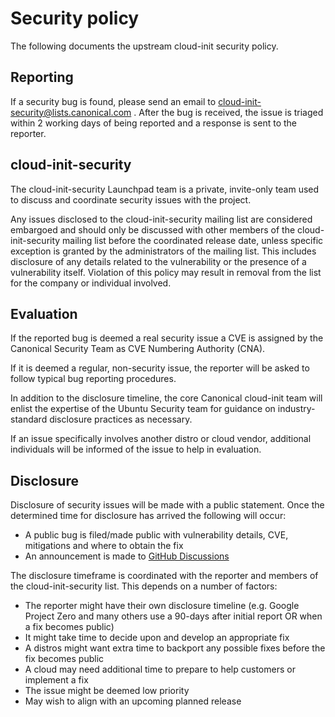# Security policy

The following documents the upstream cloud-init security policy.

## Reporting

If a security bug is found, please send an email to
<cloud-init-security@lists.canonical.com> . After the bug is received,
the issue is triaged within 2 working days of being reported and a response
is sent to the reporter.

## cloud-init-security

The cloud-init-security Launchpad team is a private, invite-only team used to
discuss and coordinate security issues with the project.

Any issues disclosed to the cloud-init-security mailing list are considered
embargoed and should only be discussed with other members of the
cloud-init-security mailing list before the coordinated release date, unless
specific exception is granted by the administrators of the mailing list. This
includes disclosure of any details related to the vulnerability or the
presence of a vulnerability itself. Violation of this policy may result in
removal from the list for the company or individual involved.

## Evaluation

If the reported bug is deemed a real security issue a CVE is assigned by
the Canonical Security Team as CVE Numbering Authority (CNA).

If it is deemed a regular, non-security issue, the reporter will be asked to
follow typical bug reporting procedures.

In addition to the disclosure timeline, the core Canonical cloud-init team
will enlist the expertise of the Ubuntu Security team for guidance on
industry-standard disclosure practices as necessary.

If an issue specifically involves another distro or cloud vendor, additional
individuals will be informed of the issue to help in evaluation.

## Disclosure

Disclosure of security issues will be made with a public statement. Once the
determined time for disclosure has arrived the following will occur:

* A public bug is filed/made public with vulnerability details, CVE,
  mitigations and where to obtain the fix
* An announcement is made to [GitHub Discussions](https://github.com/canonical/cloud-init/discussions)

The disclosure timeframe is coordinated with the reporter and members of the
cloud-init-security list. This depends on a number of factors:

* The reporter might have their own disclosure timeline (e.g. Google Project
  Zero and many others use a 90-days after initial report OR when a fix
  becomes public)
* It might take time to decide upon and develop an appropriate fix
* A distros might want extra time to backport any possible fixes before
  the fix becomes public
* A cloud may need additional time to prepare to help customers or implement
  a fix
* The issue might be deemed low priority
* May wish to align with an upcoming planned release
